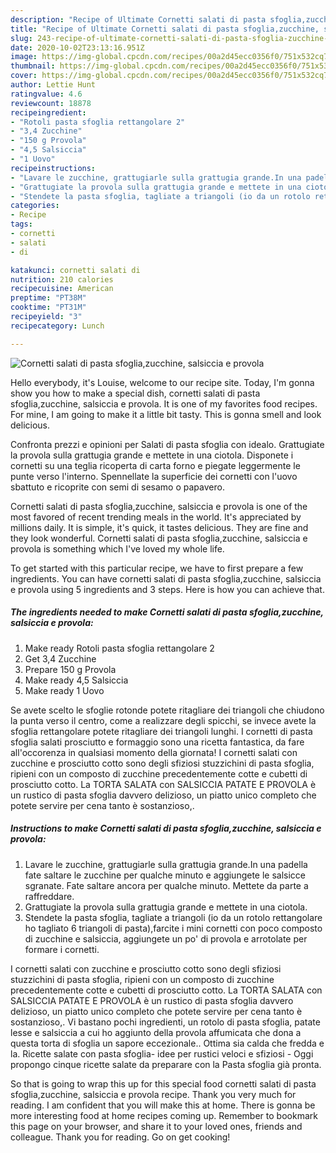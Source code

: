 ```yaml
---
description: "Recipe of Ultimate Cornetti salati di pasta sfoglia,zucchine, salsiccia e provola"
title: "Recipe of Ultimate Cornetti salati di pasta sfoglia,zucchine, salsiccia e provola"
slug: 243-recipe-of-ultimate-cornetti-salati-di-pasta-sfoglia-zucchine-salsiccia-e-provola
date: 2020-10-02T23:13:16.951Z
image: https://img-global.cpcdn.com/recipes/00a2d45ecc0356f0/751x532cq70/cornetti-salati-di-pasta-sfogliazucchine-salsiccia-e-provola-recipe-main-photo.jpg
thumbnail: https://img-global.cpcdn.com/recipes/00a2d45ecc0356f0/751x532cq70/cornetti-salati-di-pasta-sfogliazucchine-salsiccia-e-provola-recipe-main-photo.jpg
cover: https://img-global.cpcdn.com/recipes/00a2d45ecc0356f0/751x532cq70/cornetti-salati-di-pasta-sfogliazucchine-salsiccia-e-provola-recipe-main-photo.jpg
author: Lettie Hunt
ratingvalue: 4.6
reviewcount: 18878
recipeingredient:
- "Rotoli pasta sfoglia rettangolare 2"
- "3,4 Zucchine"
- "150 g Provola"
- "4,5 Salsiccia"
- "1 Uovo"
recipeinstructions:
- "Lavare le zucchine, grattugiarle sulla grattugia grande.In una padella fate saltare le zucchine per qualche minuto e aggiungete le salsicce sgranate. Fate saltare ancora per qualche minuto. Mettete da parte a raffreddare."
- "Grattugiate la provola sulla grattugia grande e mettete in una ciotola."
- "Stendete la pasta sfoglia, tagliate a triangoli (io da un rotolo rettangolare ho tagliato 6 triangoli di pasta),farcite i mini cornetti con poco composto di zucchine e salsiccia, aggiungete un po&#39; di provola e arrotolate per formare i cornetti."
categories:
- Recipe
tags:
- cornetti
- salati
- di

katakunci: cornetti salati di 
nutrition: 210 calories
recipecuisine: American
preptime: "PT38M"
cooktime: "PT31M"
recipeyield: "3"
recipecategory: Lunch

---
```



![Cornetti salati di pasta sfoglia,zucchine, salsiccia e provola](https://img-global.cpcdn.com/recipes/00a2d45ecc0356f0/751x532cq70/cornetti-salati-di-pasta-sfogliazucchine-salsiccia-e-provola-recipe-main-photo.jpg)

Hello everybody, it's Louise, welcome to our recipe site. Today, I'm gonna show you how to make a special dish, cornetti salati di pasta sfoglia,zucchine, salsiccia e provola. It is one of my favorites food recipes. For mine, I am going to make it a little bit tasty. This is gonna smell and look delicious.

Confronta prezzi e opinioni per Salati di pasta sfoglia con idealo. Grattugiate la provola sulla grattugia grande e mettete in una ciotola. Disponete i cornetti su una teglia ricoperta di carta forno e piegate leggermente le punte verso l&#39;interno. Spennellate la superficie dei cornetti con l&#39;uovo sbattuto e ricoprite con semi di sesamo o papavero.

Cornetti salati di pasta sfoglia,zucchine, salsiccia e provola is one of the most favored of recent trending meals in the world. It's appreciated by millions daily. It is simple, it's quick, it tastes delicious. They are fine and they look wonderful. Cornetti salati di pasta sfoglia,zucchine, salsiccia e provola is something which I've loved my whole life.


To get started with this particular recipe, we have to first prepare a few ingredients. You can have cornetti salati di pasta sfoglia,zucchine, salsiccia e provola using 5 ingredients and 3 steps. Here is how you can achieve that.

<!--inarticleads1-->

##### The ingredients needed to make Cornetti salati di pasta sfoglia,zucchine, salsiccia e provola:

1. Make ready Rotoli pasta sfoglia rettangolare 2
1. Get 3,4 Zucchine
1. Prepare 150 g Provola
1. Make ready 4,5 Salsiccia
1. Make ready 1 Uovo


Se avete scelto le sfoglie rotonde potete ritagliare dei triangoli che chiudono la punta verso il centro, come a realizzare degli spicchi, se invece avete la sfoglia rettangolare potete ritagliare dei triangoli lunghi. I cornetti di pasta sfoglia salati prosciutto e formaggio sono una ricetta fantastica, da fare all&#39;occorenza in qualsiasi momento della giornata! I cornetti salati con zucchine e prosciutto cotto sono degli sfiziosi stuzzichini di pasta sfoglia, ripieni con un composto di zucchine precedentemente cotte e cubetti di prosciutto cotto. La TORTA SALATA con SALSICCIA PATATE E PROVOLA è un rustico di pasta sfoglia davvero delizioso, un piatto unico completo che potete servire per cena tanto è sostanzioso,. 

<!--inarticleads2-->

##### Instructions to make Cornetti salati di pasta sfoglia,zucchine, salsiccia e provola:

1. Lavare le zucchine, grattugiarle sulla grattugia grande.In una padella fate saltare le zucchine per qualche minuto e aggiungete le salsicce sgranate. Fate saltare ancora per qualche minuto. Mettete da parte a raffreddare.
1. Grattugiate la provola sulla grattugia grande e mettete in una ciotola.
1. Stendete la pasta sfoglia, tagliate a triangoli (io da un rotolo rettangolare ho tagliato 6 triangoli di pasta),farcite i mini cornetti con poco composto di zucchine e salsiccia, aggiungete un po&#39; di provola e arrotolate per formare i cornetti.


I cornetti salati con zucchine e prosciutto cotto sono degli sfiziosi stuzzichini di pasta sfoglia, ripieni con un composto di zucchine precedentemente cotte e cubetti di prosciutto cotto. La TORTA SALATA con SALSICCIA PATATE E PROVOLA è un rustico di pasta sfoglia davvero delizioso, un piatto unico completo che potete servire per cena tanto è sostanzioso,. Vi bastano pochi ingredienti, un rotolo di pasta sfoglia, patate lesse e salsiccia a cui ho aggiunto della provola affumicata che dona a questa torta di sfoglia un sapore eccezionale.. Ottima sia calda che fredda e la. Ricette salate con pasta sfoglia- idee per rustici veloci e sfiziosi - Oggi propongo cinque ricette salate da preparare con la Pasta sfoglia già pronta. 

So that is going to wrap this up for this special food cornetti salati di pasta sfoglia,zucchine, salsiccia e provola recipe. Thank you very much for reading. I am confident that you will make this at home. There is gonna be more interesting food at home recipes coming up. Remember to bookmark this page on your browser, and share it to your loved ones, friends and colleague. Thank you for reading. Go on get cooking!
